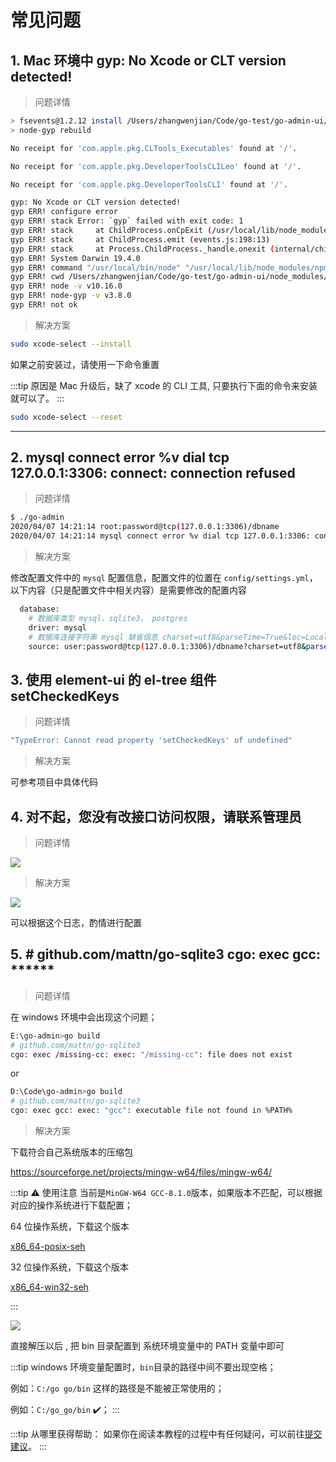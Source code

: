 # 常见问题

## 1. Mac 环境中 gyp: No Xcode or CLT version detected!

> 问题详情

```bash
> fsevents@1.2.12 install /Users/zhangwenjian/Code/go-test/go-admin-ui/node_modules/fsevents
> node-gyp rebuild

No receipt for 'com.apple.pkg.CLTools_Executables' found at '/'.

No receipt for 'com.apple.pkg.DeveloperToolsCLILeo' found at '/'.

No receipt for 'com.apple.pkg.DeveloperToolsCLI' found at '/'.

gyp: No Xcode or CLT version detected!
gyp ERR! configure error
gyp ERR! stack Error: `gyp` failed with exit code: 1
gyp ERR! stack     at ChildProcess.onCpExit (/usr/local/lib/node_modules/npm/node_modules/node-gyp/lib/configure.js:345:16)
gyp ERR! stack     at ChildProcess.emit (events.js:198:13)
gyp ERR! stack     at Process.ChildProcess._handle.onexit (internal/child_process.js:248:12)
gyp ERR! System Darwin 19.4.0
gyp ERR! command "/usr/local/bin/node" "/usr/local/lib/node_modules/npm/node_modules/node-gyp/bin/node-gyp.js" "rebuild"
gyp ERR! cwd /Users/zhangwenjian/Code/go-test/go-admin-ui/node_modules/fsevents
gyp ERR! node -v v10.16.0
gyp ERR! node-gyp -v v3.8.0
gyp ERR! not ok
```

> 解决方案

```bash
sudo xcode-select --install
```

如果之前安装过，请使用一下命令重置

:::tip
原因是 Mac 升级后，缺了 xcode 的 CLI 工具, 只要执行下面的命令来安装就可以了。
:::

```bash
sudo xcode-select --reset
```

---

## 2. mysql connect error %v dial tcp 127.0.0.1:3306: connect: connection refused

> 问题详情

```bash
$ ./go-admin
2020/04/07 14:21:14 root:password@tcp(127.0.0.1:3306)/dbname
2020/04/07 14:21:14 mysql connect error %v dial tcp 127.0.0.1:3306: connect: connection refused
```

> 解决方案

修改配置文件中的 `mysql` 配置信息，配置文件的位置在 `config/settings.yml`，以下内容（只是配置文件中相关内容）是需要修改的配置内容

```bash
  database:
    # 数据库类型 mysql，sqlite3， postgres
    driver: mysql
    # 数据库连接字符串 mysql 缺省信息 charset=utf8&parseTime=True&loc=Local&timeout=1000ms
    source: user:password@tcp(127.0.0.1:3306)/dbname?charset=utf8&parseTime=True&loc=Local&timeout=1000ms
```

## 3. 使用 element-ui 的 el-tree 组件 setCheckedKeys

> 问题详情

```bash
"TypeError: Cannot read property 'setCheckedKeys' of undefined"
```

> 解决方案

可参考项目中具体代码

## 4. 对不起，您没有改接口访问权限，请联系管理员

> 问题详情

<img class="no-margin" src="
https://gitee.com/mydearzwj/image/raw/master/img/noauthapi.png"  style="margin:0 auto;">

> 解决方案

<img class="no-margin" src="
https://gitee.com/mydearzwj/image/raw/master/img/noauthapi_log.png"  style="margin:0 auto;">

可以根据这个日志，酌情进行配置

## 5. # github.com/mattn/go-sqlite3 cgo: exec gcc: \***\*\*\*\*\***

> 问题详情

在 windows 环境中会出现这个问题；

```bash
E:\go-admin>go build
# github.com/mattn/go-sqlite3
cgo: exec /missing-cc: exec: "/missing-cc": file does not exist
```

or

```bash
D:\Code\go-admin>go build
# github.com/mattn/go-sqlite3
cgo: exec gcc: exec: "gcc": executable file not found in %PATH%
```

> 解决方案

下载符合自己系统版本的压缩包

https://sourceforge.net/projects/mingw-w64/files/mingw-w64/

:::tip ⚠️ 使用注意
当前是`MinGW-W64 GCC-8.1.0`版本，如果版本不匹配，可以根据对应的操作系统进行下载配置；

64 位操作系统，下载这个版本

[x86_64-posix-seh](https://sourceforge.net/projects/mingw-w64/files/Toolchains%20targetting%20Win64/Personal%20Builds/mingw-builds/8.1.0/threads-posix/seh/x86_64-8.1.0-release-posix-seh-rt_v6-rev0.7z)

32 位操作系统，下载这个版本

[x86_64-win32-seh](https://sourceforge.net/projects/mingw-w64/files/Toolchains%20targetting%20Win64/Personal%20Builds/mingw-builds/8.1.0/threads-win32/seh/x86_64-8.1.0-release-win32-seh-rt_v6-rev0.7z)

:::

![](https://gitee.com/mydearzwj/image/raw/master/img/minigw.png)

直接解压以后 , 把 bin 目录配置到 系统环境变量中的 PATH 变量中即可

:::tip
windows 环境变量配置时，`bin`目录的路径中间不要出现空格；

例如：`C:/go go/bin` 这样的路径是不能被正常使用的；

例如：`C:/go_go/bin` ✔️；
:::

:::tip 从哪里获得帮助：
如果你在阅读本教程的过程中有任何疑问，可以前往[提交建议](https://github.com/go-admin-team/go-admin/issues/new)。
:::
